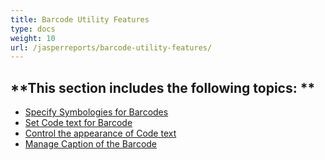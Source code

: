 ```yaml
---
title: Barcode Utility Features
type: docs
weight: 10
url: /jasperreports/barcode-utility-features/
---
```


**This section includes the following topics: 
**
----------------------------------------------
- [Specify Symbologies for Barcodes](/barcode/jasperreports/specify-symbologies-for-barcodes-html/)
- [Set Code text for Barcode](/barcode/jasperreports/set-a-barecode-27s-codetext-html/)
- [Control the appearance of Code text](/barcode/jasperreports/control-the-codetext-27s-appearance-html/)
- [Manage Caption of the Barcode](/barcode/jasperreports/manage-caption-of-the-barcode-html/)

